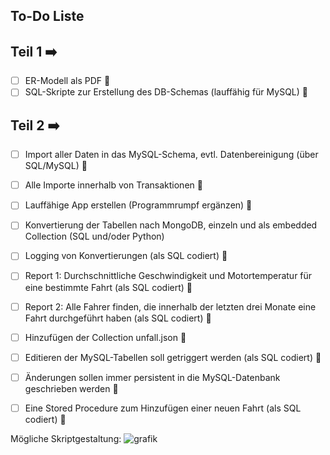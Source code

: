 ## To-Do Liste

## Teil 1 ➡️
- [ ] ER-Modell als PDF 🔴
- [ ] SQL-Skripte zur Erstellung des DB-Schemas (lauffähig für MySQL) 🔴

## Teil 2 ➡️
- [ ] Import aller Daten in das MySQL-Schema, evtl. Datenbereinigung (über SQL/MySQL) 🔴
- [ ] Alle Importe innerhalb von Transaktionen 🔴
- [ ] Lauffähige App erstellen (Programmrumpf ergänzen) 🔴
- [ ] Konvertierung der Tabellen nach MongoDB, einzeln und als embedded Collection (SQL und/oder Python)
- [ ] Logging von Konvertierungen (als SQL codiert) 🔴
- [ ] Report 1: Durchschnittliche Geschwindigkeit und Motortemperatur für eine bestimmte Fahrt (als SQL codiert) 🔴
- [ ] Report 2: Alle Fahrer finden, die innerhalb der letzten drei Monate eine Fahrt durchgeführt haben (als SQL codiert) 🔴
- [ ] Hinzufügen der Collection unfall.json 🔴
- [ ] Editieren der MySQL-Tabellen soll getriggert werden (als SQL codiert) 🔴
- [ ] Änderungen sollen immer persistent in die MySQL-Datenbank geschrieben werden 🔴
- [ ] Eine Stored Procedure zum Hinzufügen einer neuen Fahrt (als SQL codiert) 🔴


Mögliche Skriptgestaltung:
![grafik](https://github.com/user-attachments/assets/91f65873-4036-46ca-bb5a-86627f044b53)




     
